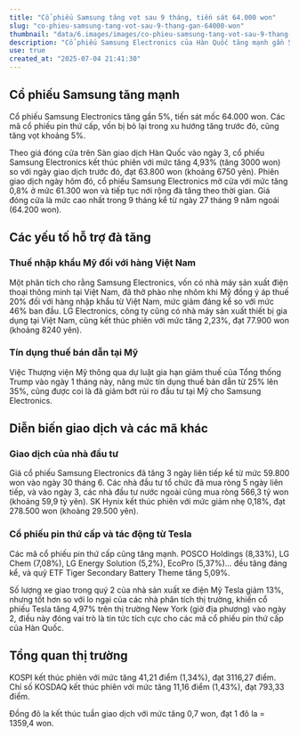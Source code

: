 ```yaml
---
title: "Cổ phiếu Samsung tăng vọt sau 9 tháng, tiến sát 64.000 won"
slug: "co-phieu-samsung-tang-vot-sau-9-thang-gan-64000-won"
thumbnail: "data/6.images/images/co-phieu-samsung-tang-vot-sau-9-thang-gan-64000-won.webp"
description: "Cổ phiếu Samsung Electronics của Hàn Quốc tăng mạnh gần 5, đạt mức cao nhất trong 9 tháng, được hỗ trợ bởi việc Mỹ giảm thuế hàng nhập khẩu từ Việt Nam và các chính sách thuế bán dẫn."
use: true
created_at: "2025-07-04 21:41:30"
---
```


## Cổ phiếu Samsung tăng mạnh

Cổ phiếu Samsung Electronics tăng gần 5%, tiến sát mốc 64.000 won. Các mã cổ phiếu pin thứ cấp, vốn bị bỏ lại trong xu hướng tăng trước đó, cũng tăng vọt khoảng 5%.

Theo giá đóng cửa trên Sàn giao dịch Hàn Quốc vào ngày 3, cổ phiếu Samsung Electronics kết thúc phiên với mức tăng 4,93% (tăng 3000 won) so với ngày giao dịch trước đó, đạt 63.800 won (khoảng 6750 yên). Phiên giao dịch ngày hôm đó, cổ phiếu Samsung Electronics mở cửa với mức tăng 0,8% ở mức 61.300 won và tiếp tục nới rộng đà tăng theo thời gian. Giá đóng cửa là mức cao nhất trong 9 tháng kể từ ngày 27 tháng 9 năm ngoái (64.200 won).

## Các yếu tố hỗ trợ đà tăng

### Thuế nhập khẩu Mỹ đối với hàng Việt Nam

Một phân tích cho rằng Samsung Electronics, vốn có nhà máy sản xuất điện thoại thông minh tại Việt Nam, đã thở phào nhẹ nhõm khi Mỹ đồng ý áp thuế 20% đối với hàng nhập khẩu từ Việt Nam, mức giảm đáng kể so với mức 46% ban đầu. LG Electronics, công ty cũng có nhà máy sản xuất thiết bị gia dụng tại Việt Nam, cũng kết thúc phiên với mức tăng 2,23%, đạt 77.900 won (khoảng 8240 yên).

### Tín dụng thuế bán dẫn tại Mỹ

Việc Thượng viện Mỹ thông qua dự luật gia hạn giảm thuế của Tổng thống Trump vào ngày 1 tháng này, nâng mức tín dụng thuế bán dẫn từ 25% lên 35%, cũng được coi là đã giảm bớt rủi ro đầu tư tại Mỹ cho Samsung Electronics.

## Diễn biến giao dịch và các mã khác

### Giao dịch của nhà đầu tư

Giá cổ phiếu Samsung Electronics đã tăng 3 ngày liên tiếp kể từ mức 59.800 won vào ngày 30 tháng 6. Các nhà đầu tư tổ chức đã mua ròng 5 ngày liên tiếp, và vào ngày 3, các nhà đầu tư nước ngoài cũng mua ròng 566,3 tỷ won (khoảng 59,9 tỷ yên). SK Hynix kết thúc phiên với mức giảm nhẹ 0,18%, đạt 278.500 won (khoảng 29.500 yên).

### Cổ phiếu pin thứ cấp và tác động từ Tesla

Các mã cổ phiếu pin thứ cấp cũng tăng mạnh. POSCO Holdings (8,33%), LG Chem (7,08%), LG Energy Solution (5,2%), EcoPro (5,37%)… đều tăng đáng kể, và quỹ ETF Tiger Secondary Battery Theme tăng 5,09%.

Số lượng xe giao trong quý 2 của nhà sản xuất xe điện Mỹ Tesla giảm 13%, nhưng tốt hơn so với lo ngại của các nhà phân tích thị trường, khiến cổ phiếu Tesla tăng 4,97% trên thị trường New York (giờ địa phương) vào ngày 2, điều này đóng vai trò là tin tức tích cực cho các mã cổ phiếu pin thứ cấp của Hàn Quốc.

## Tổng quan thị trường

KOSPI kết thúc phiên với mức tăng 41,21 điểm (1,34%), đạt 3116,27 điểm. Chỉ số KOSDAQ kết thúc phiên với mức tăng 11,16 điểm (1,43%), đạt 793,33 điểm.

Đồng đô la kết thúc tuần giao dịch với mức tăng 0,7 won, đạt 1 đô la = 1359,4 won.